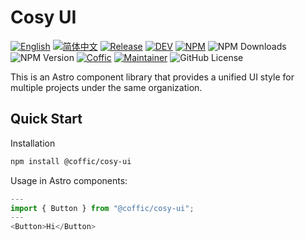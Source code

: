 # Cosy UI

[![English](https://img.shields.io/badge/English-violet)](README.md)
[![简体中文](https://img.shields.io/badge/中文文档-gray)](README-zh.md)
[![Release](https://img.shields.io/github/v/release/cofficlab/cosy-ui?style=flat-square&logo=github&color=blue)](https://github.com/yuaotian/go-cursor-help/releases/latest)
[![DEV](https://img.shields.io/badge/DEV-gray)](README-dev.md)
[![NPM](https://img.shields.io/badge/NPM-orange)](https://www.npmjs.com/package/@coffic/cosy-ui)
![NPM Downloads](https://img.shields.io/npm/dm/%40coffic%2Fcosy-ui)
![NPM Version](https://img.shields.io/npm/v/%40coffic%2Fcosy-ui)
[![Coffic](https://img.shields.io/badge/Coffic-green)](https://coffic.cn)
[![Maintainer](https://img.shields.io/badge/Maintainer-blue)](https://github.com/nookery)
![GitHub License](https://img.shields.io/github/license/cofficlab/cosy-ui)

This is an Astro component library that provides a unified UI style for multiple projects under the same organization.

## Quick Start

Installation

```bash
npm install @coffic/cosy-ui
```

Usage in Astro components:

```js
---
import { Button } from "@coffic/cosy-ui";
---
<Button>Hi</Button>
```
